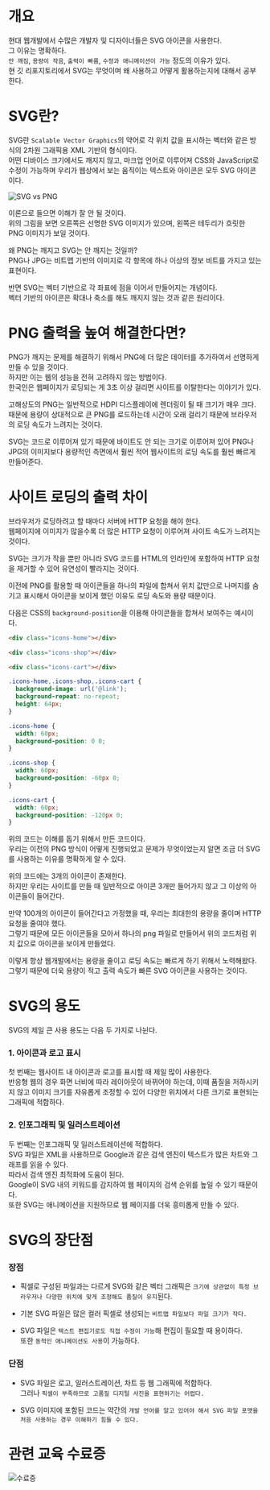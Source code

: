# 개요

현대 웹개발에서 수많은 개발자 및 디자이너들은 SVG 아이콘을 사용한다.   
그 이유는 명확하다.   
`안 깨짐`, `용량이 작음`, `출력이 빠름`, `수정과 애니메이션이 가능` 정도의 이유가 있다.   
현 깃 리포지토리에서 SVG는 무엇이며 왜 사용하고 어떻게 활용하는지에 대해서 공부한다.

# SVG란?

SVG란 `Scalable Vector Graphics`의 약어로 각 위치 값을 표시하는 벡터와 같은 방식의 2차원 그래픽용 XML 기반의 형식이다.   
어떤 디바이스 크기에서도 깨지지 않고, 마크업 언어로 이루어져 CSS와 JavaScript로 수정이 가능하며 우리가 웹상에서 보는 움직이는 텍스트와 아이콘은 모두 SVG 아이콘이다.

![SVG vs PNG](https://github.com/user-attachments/assets/a09eccdb-267d-487a-921b-72cbf74f3f59)

이론으로 들으면 이해가 잘 안 될 것이다.   
위의 그림을 보면 오른쪽은 선명한 SVG 이미지가 있으며, 왼쪽은 테두리가 흐릿한 PNG 이미지가 보일 것이다.   
   
왜 PNG는 깨지고 SVG는 안 깨지는 것일까?   
PNG나 JPG는 비트맵 기반의 이미지로 각 항목에 하나 이상의 정보 비트를 가지고 있는 표현이다.   
   
반면 SVG는 벡터 기반으로 각 좌표에 점을 이어서 만들어지는 개념이다.   
벡터 기반의 아이콘은 확대나 축소를 해도 깨지지 않는 것과 같은 원리이다.

# PNG 출력을 높여 해결한다면?

PNG가 깨지는 문제를 해결하기 위해서 PNG에 더 많은 데이터를 추가하여서 선명하게 만들 수 있을 것이다.   
하지만 이는 웹의 성능을 전혀 고려하지 않는 방법이다.   
한국인은 웹페이지가 로딩되는 게 3초 이상 걸리면 사이트를 이탈한다는 이야기가 있다.   
   
고해상도의 PNG는 일반적으로 HDPI 디스플레이에 렌더링이 될 때 크기가 매우 크다.   
때문에 용량이 상대적으로 큰 PNG를 로드하는데 시간이 오래 걸리기 때문에 브라우저의 로딩 속도가 느려지는 것이다.   
   
SVG는 코드로 이루어져 있기 때문에 바이트도 안 되는 크기로 이루어져 있어 PNG나 JPG의 이미지보다 용량적인 측면에서 훨씬 적어 웹사이트의 로딩 속도를 훨씬 빠르게 만들어준다.

# 사이트 로딩의 출력 차이

브라우저가 로딩하려고 할 때마다 서버에 HTTP 요청을 해야 한다.   
웹페이지에 이미지가 많을수록 더 많은 HTTP 요청이 이루어져 사이트 속도가 느려지는 것이다.   
   
SVG는 크기가 작을 뿐만 아니라 SVG 코드를 HTML의 인라인에 포함하여 HTTP 요청을 제거할 수 있어 유연성이 빨라지는 것이다.   
   
이전에 PNG를 활용할 때 아이콘들을 하나의 파일에 합쳐서 위치 값만으로 나머지를 숨기고 표시해서 아이콘을 보이게 했던 이유도 로딩 속도와 용량 때문이다.   
   
다음은 CSS의 `background-position`을 이용해 아이콘들을 합쳐서 보여주는 예시이다.

```html
<div class="icons-home"></div>

<div class="icons-shop"></div>

<div class="icons-cart"></div>
```

```css
.icons-home,.icons-shop,.icons-cart {
  background-image: url('@link');
  background-repeat: no-repeat;
  height: 64px;
}

.icons-home {
  width: 60px;
  background-position: 0 0;
}

.icons-shop {
  width: 60px;
  background-position: -60px 0;
}

.icons-cart {
  width: 60px;
  background-position: -120px 0;
}
```

위의 코드는 이해를 돕기 위해서 만든 코드이다.   
우리는 이전의 PNG 방식이 어떻게 진행되었고 문제가 무엇이었는지 알면 조금 더 SVG를 사용하는 이유를 명확하게 알 수 있다.   
   
위의 코드에는 3개의 아이콘이 존재한다.   
하지만 우리는 사이트를 만들 때 일반적으로 아이콘 3개만 들어가지 않고 그 이상의 아이콘들이 들어간다.   
   
만약 100개의 아이콘이 들어간다고 가정했을 때, 우리는 최대한의 용량을 줄이며 HTTP 요청을 줄여야 했다.   
그렇기 때문에 모든 아이콘들을 모아서 하나의 png 파일로 만들어서 위의 코드처럼 위치 값으로 아이콘을 보이게 만들었다.   
   
이렇게 항상 웹개발에서는 용량을 줄이고 로딩 속도는 빠르게 하기 위해서 노력해왔다.   
그렇기 때문에 더욱 용량이 적고 출력 속도가 빠른 SVG 아이콘을 사용하는 것이다.

# SVG의 용도

SVG의 제일 큰 사용 용도는 다음 두 가지로 나뉜다.

### 1. 아이콘과 로고 표시

첫 번째는 웹사이트 내 아이콘과 로고를 표시할 때 제일 많이 사용한다.   
반응형 웹의 경우 화면 너비에 따라 레이아웃이 바뀌어야 하는데, 이때 품질을 저하시키지 않고 이미지 크기를 자유롭게 조정할 수 있어 다양한 위치에서 다른 크기로 표현되는 그래픽에 적합하다.

### 2. 인포그래픽 및 일러스트레이션

두 번째는 인포그래픽 및 일러스트레이션에 적합하다.   
SVG 파일은 XML을 사용하므로 Google과 같은 검색 엔진이 텍스트가 많은 차트와 그래프를 읽을 수 있다.   
따라서 검색 엔진 최적화에 도움이 된다.   
Google이 SVG 내의 키워드를 감지하여 웹 페이지의 검색 순위를 높일 수 있기 때문이다.   
또한 SVG는 애니메이션을 지원하므로 웹 페이지를 더욱 흥미롭게 만들 수 있다.

# SVG의 장단점

### 장점

- 픽셀로 구성된 파일과는 다르게 SVG와 같은 벡터 그래픽은 `크기에 상관없이 특정 브라우저나 다양한 위치에 맞게 조정해도 품질이 유지`된다.

- 기본 SVG 파일은 많은 컬러 픽셀로 생성되는 `비트맵 파일보다 파일 크기가 작다.`

- SVG 파일은 `텍스트 편집기로도 직접 수정이 가능`해 편집이 필요할 때 용이하다.   
또한 `동적인 애니메이션도 사용`이 가능하다.

### 단점

- SVG 파일은 로고, 일러스트레이션, 차트 등 웹 그래픽에 적합하다.   
그러나 `픽셀이 부족하므로 고품질 디지털 사진을 표현하기는 어렵다.`

- SVG 이미지에 포함된 코드는 약간의 `개발 언어를 알고 있어야 해서 SVG 파일 포맷을 처음 사용하는 경우 이해하기 힘들 수 있다.`

# 관련 교육 수료증

![수료증](https://github.com/user-attachments/assets/453c3606-c2f1-4ba2-9b2c-1b9c92356ed7)